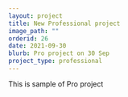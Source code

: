 ```yaml
---
layout: project
title: New Professional project
image_path: ""
orderid: 26
date: 2021-09-30
blurb: Pro project on 30 Sep
project_type: professional
---
```

This is sample of Pro project